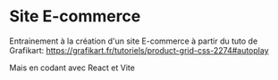 # Site E-commerce

Entrainement à la création d'un site E-commerce à partir du tuto de Grafikart:
https://grafikart.fr/tutoriels/product-grid-css-2274#autoplay

Mais en codant avec React et Vite

